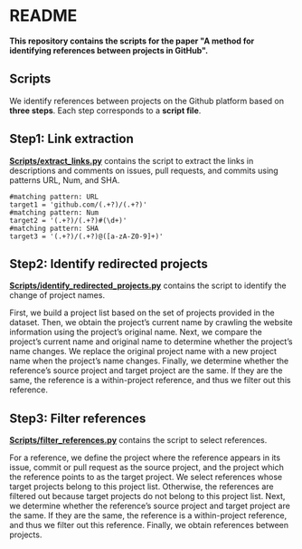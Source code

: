 # README

**This repository contains the scripts for the paper "A method for identifying references between projects in GitHub".**

## Scripts

We identify references between projects on the Github platform based on  **three steps**. Each step corresponds to a **script file**.


## Step1: Link extraction

**[Scripts/extract_links.py](https://github.com/IREL-OSS/SCP2022/blob/main/Scripts/extract_links.py)** contains the script to extract the links in descriptions and comments on issues, pull requests, and commits using patterns URL, Num, and SHA.

    #matching pattern: URL
    target1 = 'github.com/(.+?)/(.+?)'
    #matching pattern: Num
    target2 = '(.+?)/(.+?)#(\d+)'
    #matching pattern: SHA
    target3 = '(.+?)/(.+?)@([a-zA-Z0-9]+)'  

## Step2: Identify redirected projects

**[Scripts/identify_redirected_projects.py](https://github.com/IREL-OSS/SCP2022/blob/main/Scripts/identify_redirected_projects.py)** contains the script to identify the change of project names.

First, we build a project list based on the set of projects provided in the dataset. 
Then, we obtain the project’s current name by crawling the website information using the project’s original name. 
Next, we compare the project’s current name and original name to determine whether the project’s name changes. We replace the original project name with a new project name when the project’s name changes. 
Finally, we determine whether the reference’s source project and target project are the same. If they are the same, the reference is a within-project reference, and thus we filter out this reference.

## Step3: Filter references

**[Scripts/filter_references.py](https://github.com/IREL-OSS/SCP2022/blob/main/Scripts/filter_references.py)** contains the script to select references.

For a reference, we define the project where the reference appears in its issue, commit or pull request as the source project, and the project which the reference points to as the target project. 
We select references whose target projects belong to this project list. Otherwise, the references are filtered out because target projects do not belong to this project list. 
Next, we determine whether the reference’s source project and target project are the same. If they are the same, the reference is a within-project reference, and thus we filter out this reference. 
Finally, we obtain references between projects.
